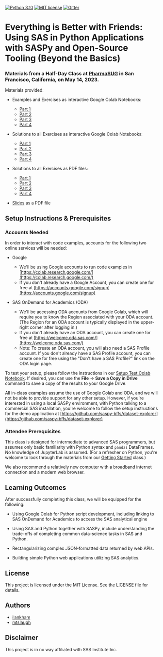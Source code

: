 [![Python 3.10](https://img.shields.io/badge/python-3.10-brightgreen.svg)](#prerequisites)  [![MIT license](https://img.shields.io/badge/License-MIT-blue.svg)](LICENSE)  [![Gitter](https://img.shields.io/gitter/room/saspy-bffs/community.svg?color=777777)](https://gitter.im/saspy-bffs/community)


# Everything is Better with Friends: Using SAS in Python Applications with SASPy and Open-Source Tooling (Beyond the Basics)


### Materials from a Half-Day Class at [PharmaSUG](https://www.pharmasug.org/) in San Francisco, California, on May 14, 2023.


Materials provided:
  - Examples and Exercises as interactive Google Colab Notebooks:
    - [Part 1](https://colab.research.google.com/drive/17YOxqi7q9CoYuvFMW2iuiAlafT9iB0Ge#offline=true&sandboxMode=true)
    - [Part 2](https://colab.research.google.com/drive/1r68eneUC72A5CL-_Tr61Fx2wXPtjvY7B#offline=true&sandboxMode=true)
    - [Part 3](https://colab.research.google.com/drive/1RGqXaXHCUkmhhrgUMwOfPlUciPiHLQ4a#offline=true&sandboxMode=true)
    - [Part 4](https://colab.research.google.com/drive/17dYgDRgh3EdgPqiFbYX70I93KCSqLRWx#offline=true&sandboxMode=true)
    
  - Solutions to all Exercises as interactive Google Colab Notebooks:
    - [Part 1](https://colab.research.google.com/drive/1FlNxrJ_yinLOQquk-Zd8Qznwjch8v1Gd#offline=true&sandboxMode=true)
    - [Part 2](https://colab.research.google.com/drive/1EhsRZlI3zYyC2HpEOrKuhI2anH7Za7f4#offline=true&sandboxMode=true)
    - [Part 3](https://colab.research.google.com/drive/1Q1iFU5sH8XFE6M569VKeg4XrOSRvfYKJ#offline=true&sandboxMode=true)
    - [Part 4](https://colab.research.google.com/drive/1PTO5ZGLK4etcWJFBjXG-uWmxRmJS4sjX#offline=true&sandboxMode=true)

  - Solutions to all Exercises as PDF files:
    - [Part 1](solutions/Solutions-Beyond_the_Basics-Part1-Everything_Is_Better_With_Friends-PharmaSUG2023.pdf)
    - [Part 2](solutions/Solutions-Beyond_the_Basics-Part2-Everything_Is_Better_With_Friends-PharmaSUG2023.pdf)
    - [Part 3](solutions/Solutions-Beyond_the_Basics-Part3-Everything_Is_Better_With_Friends-PharmaSUG2023.pdf)
    - [Part 4](solutions/Solutions-Beyond_the_Basics-Part4-Everything_Is_Better_With_Friends-PharmaSUG2023.pdf)

  - [Slides](slides/Slides-Beyond_the_Basics-Everything_Is_Better_With_Friends-PharmaSUG2023.pdf) as a PDF file


## Setup Instructions & Prerequisites

### Accounts Needed

In order to interact with code examples, accounts for the following two online services will be needed:

- Google
  - We'll be using Google accounts to run code examples in [https://colab.research.google.com/](https://colab.research.google.com/)
  - If you don't already have a Google Account, you can create one for free at [https://accounts.google.com/signup](https://accounts.google.com/signup) 

- SAS OnDemand for Academics (ODA)
  - We'll be accessing ODA accounts from Google Colab, which will require you to know the Region associated with your ODA account. (The Region for an ODA account is typically displayed in the upper-right corner after logging in.)
  - If you don't already have an ODA account, you can create one for free at [https://welcome.oda.sas.com/](https://welcome.oda.sas.com/)
  - Note: To create an ODA account, you will also need a SAS Profile account. If you don't already have a SAS Profile account, you can create one for free using the "Don't have a SAS Profile?" link on the ODA login page.

To test your setup, please follow the instructions in our [Setup Test Colab Notebook](https://colab.research.google.com/drive/1qtnXrOmAYAlulrtUPrnJ-7KfVGXEmcws#offline=true&sandboxMode=true). If desired, you can use the __File__ -> __Save a Copy in Drive__ command to save a copy of the results to your Google Drive.

All in-class examples assume the use of Google Colab and ODA, and we will not be able to provide support for any other setup. However, if you're interested in using a local SASPy environment, with Python talking to a commercial SAS installation, you're welcome to follow the setup instructions for the demo application at [https://github.com/saspy-bffs/dataset-explorer](https://github.com/saspy-bffs/dataset-explorer)


### Attendee Prerequisites

This class is designed for intermediate to advanced SAS programmers, but assumes only basic familiarity with Python syntax and `pandas` DataFrames. No knowledge of JupyterLab is assumed. (For a refresher on Python, you're welcome to look through the materials from our [Getting Started](https://colab.research.google.com/drive/1swNT4HRGNfinA6uCU29UswySwONaJHbW#offline=true&sandboxMode=true) class.)

We also recommend a relatively new computer with a broadband internet connection and a modern web browser.


## Learning Outcomes

After successfully completing this class, we will be equipped for the following:

- Using Google Colab for Python script development, including linking to SAS OnDemand for Academics to access the SAS analytical engine

- Using SAS and Python together with SASPy, include understanding the trade-offs of completing common data-science tasks in SAS and Python.

- Rectangularizing complex JSON-formatted data returned by web APIs.

- Building simple Python web applications utilizing SAS analytics.


## License
This project is licensed under the MIT License. See the [LICENSE](LICENSE) file for details.


## Authors
* [ilankham](https://github.com/ilankham)
* [mtslaugh](https://github.com/mtslaugh)


## Disclaimer

This project is in no way affiliated with SAS Institute Inc.
